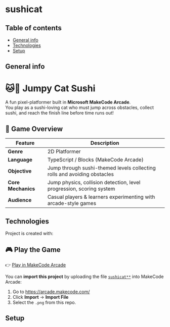 # sushicat

## Table of contents
* [General info](#general-info)
* [Technologies](#technologies)
* [Setup](#setup)

## General info
# 🐱🍣 Jumpy Cat Sushi

A fun pixel-platformer built in **Microsoft MakeCode Arcade**.  
You play as a sushi-loving cat who must jump across obstacles, collect sushi, and reach the finish line before time runs out!
## 🧩 Game Overview
| Feature | Description |
|----------|--------------|
| **Genre** | 2D Platformer |
| **Language** | TypeScript / Blocks (MakeCode Arcade) |
| **Objective** | Jump through sushi-themed levels collecting rolls and avoiding obstacles |
| **Core Mechanics** | Jump physics, collision detection, level progression, scoring system |
| **Audience** | Casual players & learners experimenting with arcade-style games |


	
## Technologies
Project is created with:
## 🎮 Play the Game
👉 [Play in MakeCode Arcade](https://arcade.makecode.com/)

You can **import this project** by uploading the file [`sushicat**`](./sushicat1.png) into MakeCode Arcade:
1. Go to https://arcade.makecode.com/
2. Click **Import** → **Import File**
3. Select the `.png` from this repo.
	
## Setup





